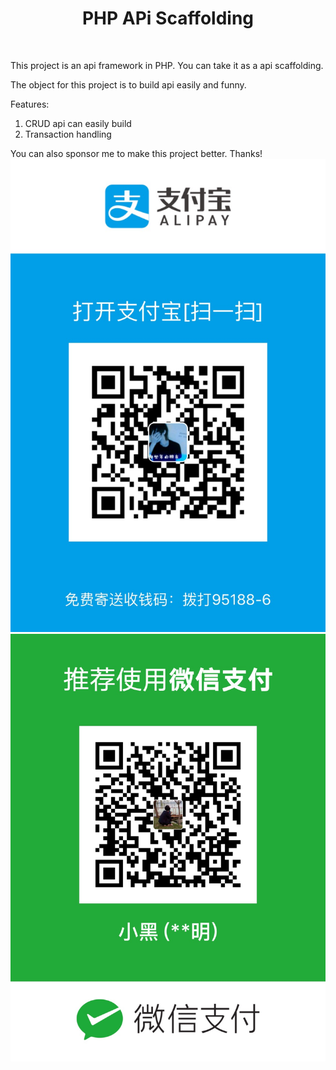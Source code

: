 <p align="center">
    <h1 align="center">PHP APi Scaffolding</h1>
    <br>
</p>

This project is an api framework in PHP. You can take it as a api scaffolding.

The object for this project is to build api easily and funny.

Features:
1. CRUD api can easily build
2. Transaction handling


You can also sponsor me to make this project better. Thanks!
![支付宝付款码](https://github.com/xiaohei2015/php-api-scaffolding/blob/master/alipay.png)
![微信付款码](https://github.com/xiaohei2015/php-api-scaffolding/blob/master/wechat.jpg)